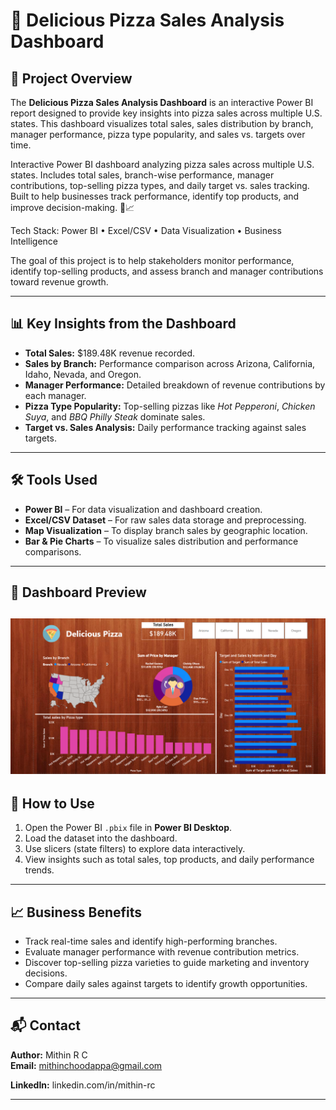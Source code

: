 # 🍕 Delicious Pizza Sales Analysis Dashboard

## 📌 Project Overview
The **Delicious Pizza Sales Analysis Dashboard** is an interactive Power BI report designed to provide key insights into pizza sales across multiple U.S. states. This dashboard visualizes total sales, sales distribution by branch, manager performance, pizza type popularity, and sales vs. targets over time.  

Interactive Power BI dashboard analyzing pizza sales across multiple U.S. states.
Includes total sales, branch-wise performance, manager contributions, top-selling pizza types, and daily target vs. sales tracking.
Built to help businesses track performance, identify top products, and improve decision-making. 🍕📈

Tech Stack: Power BI • Excel/CSV • Data Visualization • Business Intelligence

The goal of this project is to help stakeholders monitor performance, identify top-selling products, and assess branch and manager contributions toward revenue growth.

---

## 📊 Key Insights from the Dashboard
- **Total Sales:** $189.48K revenue recorded.
- **Sales by Branch:** Performance comparison across Arizona, California, Idaho, Nevada, and Oregon.
- **Manager Performance:** Detailed breakdown of revenue contributions by each manager.
- **Pizza Type Popularity:** Top-selling pizzas like *Hot Pepperoni*, *Chicken Suya*, and *BBQ Philly Steak* dominate sales.
- **Target vs. Sales Analysis:** Daily performance tracking against sales targets.

---

## 🛠 Tools Used
- **Power BI** – For data visualization and dashboard creation.
- **Excel/CSV Dataset** – For raw sales data storage and preprocessing.
- **Map Visualization** – To display branch sales by geographic location.
- **Bar & Pie Charts** – To visualize sales distribution and performance comparisons.

---

## 📂 Dashboard Preview
![image alt](https://github.com/MithinRC/Delicious-Pizza-Sales-Analysis-Dashboard/blob/80da5c5f89c7d109ccac8ba248efee25e6193305/Screenshot%202025-08-14%20122953.png)
---

## 🚀 How to Use
1. Open the Power BI `.pbix` file in **Power BI Desktop**.
2. Load the dataset into the dashboard.
3. Use slicers (state filters) to explore data interactively.
4. View insights such as total sales, top products, and daily performance trends.

---

## 📈 Business Benefits
- Track real-time sales and identify high-performing branches.
- Evaluate manager performance with revenue contribution metrics.
- Discover top-selling pizza varieties to guide marketing and inventory decisions.
- Compare daily sales against targets to identify growth opportunities.

---

## 📬 Contact
**Author:** Mithin R C  
**Email:** mithinchoodappa@gmail.com 

**LinkedIn:** linkedin.com/in/mithin-rc

---
